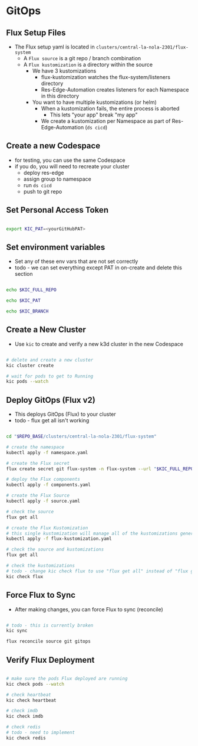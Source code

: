 # GitOps

## Flux Setup Files

- The Flux setup yaml is located in `clusters/central-la-nola-2301/flux-system`
  - A `Flux source` is a git repo / branch combination
  - A `Flux kustomization` is a directory within the source
    - We have 3 kustomizations
      - flux-kustomization watches the flux-system/listeners directory
      - Res-Edge-Automation creates listeners for each Namespace in this directory
    - You want to have multiple kustomizations (or helm)
      - When a kustomization fails, the entire process is aborted
        - This lets "your app" break "my app"
      - We create a kustomization per Namespace as part of Res-Edge-Automation (`ds cicd`)

## Create a new Codespace

- for testing, you can use the same Codespace
- if you do, you will need to recreate your cluster
  - deploy res-edge
  - assign group to namespace
  - run `ds cicd`
  - push to git repo

## Set Personal Access Token

```bash

export KIC_PAT=<yourGitHubPAT>

```

## Set environment variables

- Set any of these env vars that are not set correctly
- todo - we can set everything except PAT in on-create and delete this section

```bash

echo $KIC_FULL_REPO

echo $KIC_PAT

echo $KIC_BRANCH

```

## Create a New Cluster

- Use `kic` to create and verify a new k3d cluster in the new Codespace

```bash

# delete and create a new cluster
kic cluster create

# wait for pods to get to Running
kic pods --watch

```

## Deploy GitOps (Flux v2)

- This deploys GitOps (Flux) to your cluster
- todo - flux get all isn't working

```bash

cd "$REPO_BASE/clusters/central-la-nola-2301/flux-system"

# create the namespace
kubectl apply -f namespace.yaml

# create the Flux secret
flux create secret git flux-system -n flux-system --url "$KIC_FULL_REPO" -u gitops -p "$KIC_PAT"

# deploy the Flux components
kubectl apply -f components.yaml

# create the Flux Source
kubectl apply -f source.yaml

# check the source
flux get all

# create the Flux Kustomization
# this single kustomization will manage all of the kustomizations generated by Res-Edge-Automation (GitOps)
kubectl apply -f flux-kustomization.yaml

# check the source and kustomizations
flux get all

# check the kustomizations
# todo - change kic check flux to use "flux get all" instead of "flux get kustomizations"
kic check flux

```

## Force Flux to Sync

- After making changes, you can force Flux to sync (reconcile)

```bash

# todo - this is currently broken
kic sync

flux reconcile source git gitops

```

## Verify Flux Deployment

```bash

# make sure the pods Flux deployed are running
kic check pods --watch

# check heartbeat
kic check heartbeat

# check imdb
kic check imdb

# check redis
# todo - need to implement
kic check redis

```
